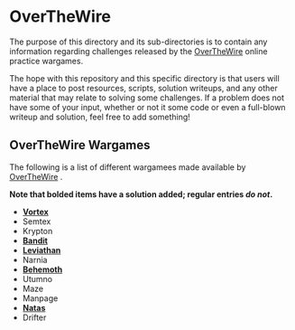 __OverTheWire__
================

The purpose of this directory and its sub-directories is to contain any information regarding challenges released by the [OverTheWire] online practice wargames.

The hope with this repository and this specific directory is that users will have a place to post resources, scripts, solution writeups, and any other material that may relate to solving some challenges. If a problem does not have some of your input, whether or not it some code or even a full-blown writeup and solution, feel free to add something!

OverTheWire Wargames
-----------------------

The following is a list of different wargamees made available by [OverTheWire] . 

__Note that bolded items have a solution added; regular entries _do not_.__

* [__Vortex__](vortex/)
* Semtex
* Krypton
* [__Bandit__](bandit/)
* [__Leviathan__](leviathan/)
* Narnia
* [__Behemoth__](behemoth/)
* Utumno
* Maze
* Manpage
* [__Natas__](natas/)
* Drifter

[CTF]: https://en.wikipedia.org/wiki/Capture_the_flag#Computer_security
[Cyberstakes]: https://cyberstakesonline.com/
[OverTheWire]: http://overthewire.org/
